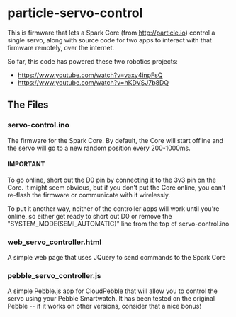 # particle-servo-control

This is firmware that lets a Spark Core (from http://particle.io) control a single servo, along with source code for two apps to interact with that firmware remotely, over the internet.

So far, this code has powered these two robotics projects:

- https://www.youtube.com/watch?v=vaxy4inpFsQ
- https://www.youtube.com/watch?v=hKDVSJ7b8DQ


## The Files

### servo-control.ino

The firmware for the Spark Core.  By default, the Core will start offline and
the servo will go to a new random position every 200-1000ms.

#### IMPORTANT

To go online, short out the D0 pin by connecting it to the 3v3 pin
on the Core.  It might seem obvious, but if you don't put the Core online, you
can't re-flash the firmware or communicate with it wirelessly.

To put it another way, neither of the controller apps will work until you're
online, so either get ready to short out D0 or remove the
"SYSTEM_MODE(SEMI_AUTOMATIC)" line from the top of servo-control.ino

### web_servo_controller.html

A simple web page that uses JQuery to send commands to the Spark Core

### pebble_servo_controller.js

A simple Pebble.js app for CloudPebble that will allow you to control the servo
using your Pebble Smartwatch.  It has been tested on the original Pebble -- if
it works on other versions, consider that a nice bonus!
